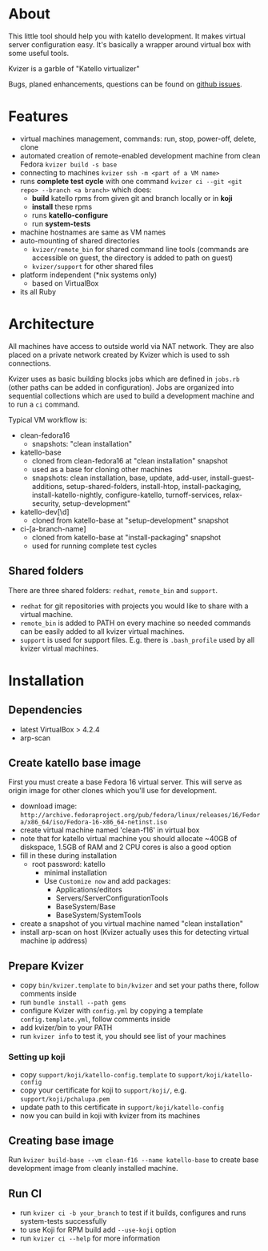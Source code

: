 # About

This little tool should help you with katello development. It makes virtual server configuration easy. It's basically a wrapper around virtual box with some useful tools.

Kvizer is a garble of "Katello virtualizer"

Bugs, planed enhancements, questions can be found on [github issues](https://github.com/pitr-ch/kvizer/issues).

# Features

- virtual machines management, commands: run, stop, power-off, delete, clone
- automated creation of remote-enabled development machine from clean Fedora `kvizer build -s base`
- connecting to machines `kvizer ssh -m <part of a VM name>`
- runs **complete test cycle** with one command `kvizer ci --git <git repo> --branch <a branch>` which does:
  - **build** katello rpms from given git and branch locally or in **koji**
  - **install** these rpms
  - runs **katello-configure**
  - run **system-tests**
- machine hostnames are same as VM names
- auto-mounting of shared directories
  - `kvizer/remote_bin` for shared command line tools (commands are accessible on guest, the directory is added to path on guest) 
  - `kvizer/support` for other shared files
- platform independent (*nix systems only)
  - based on VirtualBox
- its all Ruby

# Architecture

All machines have access to outside world via NAT network. They are also placed on a private network created by Kvizer which is used to ssh connections.

Kvizer uses as basic building blocks jobs which are defined in `jobs.rb` (other paths can be added in configuration). Jobs are organized into sequential collections which are used to build a development machine and to run a `ci` command.

Typical VM workflow is:

- clean-fedora16 
  - snapshots: "clean installation"
- katello-base 
  - cloned from clean-fedora16 at "clean installation" snapshot
  - used as a base for cloning other machines
  - snapshots: clean installation, base, update, add-user, install-guest-additions, setup-shared-folders, install-htop, install-packaging, install-katello-nightly, configure-katello, turnoff-services, relax-security, setup-development"
- katello-dev[\d] 
  - cloned from katello-base at "setup-development" snapshot
- ci-[a-branch-name]
  - cloned from katello-base at "install-packaging" snapshot
  - used for running complete test cycles

## Shared folders

There are three shared folders: `redhat`, `remote_bin` and `support`. 

- `redhat` for git repositories with projects you would like to share with a virtual machine. 
- `remote_bin` is added to PATH on every machine so needed commands can be easily added to all kvizer virtual machines.
- `support` is used for support files. E.g. there is `.bash_profile` used by all kvizer virtual machines.

# Installation

## Dependencies

- latest VirtualBox > 4.2.4
- arp-scan

## Create katello base image

First you must create a base Fedora 16 virtual server. This will serve as origin image for other clones which you'll use for development.

- download image: `http://archive.fedoraproject.org/pub/fedora/linux/releases/16/Fedora/x86_64/iso/Fedora-16-x86_64-netinst.iso`
- create virtual machine named 'clean-f16' in virtual box
- note that for katello virtual machine you should allocate ~40GB of diskspace, 1.5GB of RAM and 2 CPU cores is also a good option
- fill in these during installation
  - root password: katello 
    - minimal installation
    - Use `Customize now` and add packages:
      - Applications/editors
      - Servers/ServerConfigurationTools
      - BaseSystem/Base
      - BaseSystem/SystemTools
- create a snapshot of you virtual machine named "clean installation"
- install arp-scan on host (Kvizer actually uses this for detecting virtual machine ip address)

## Prepare Kvizer

- copy `bin/kvizer.template` to `bin/kvizer` and set your paths there, follow comments inside
- run `bundle install --path gems`
- configure Kvizer with `config.yml` by copying a template `config.template.yml`, follow comments inside
- add kvizer/bin to your PATH
- run `kvizer info` to test it, you should see list of your machines

### Setting up koji

- copy `support/koji/katello-config.template` to `support/koji/katello-config`
- copy your certificate for koji to `support/koji/`, e.g. `support/koji/pchalupa.pem`
- update path to this certificate in `support/koji/katello-config`
- now you can build in koji with kvizer from its machines
 
## Creating base image

Run `kvizer build-base --vm clean-f16 --name katello-base` to create base development image from cleanly installed machine.

## Run CI

- run `kvizer ci -b your_branch` to test if it builds, configures and runs system-tests successfully
- to use Koji for RPM build add `--use-koji` option
- run `kvizer ci --help` for more information



